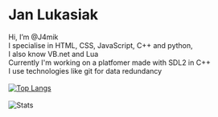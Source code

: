 <h1>Jan Lukasiak</h1>

Hi, I’m @J4mik <br>
I specialise in HTML, CSS, JavaScript, C++ and python, <br>
I also know VB.net and Lua <br>
Currently I'm working on a platfomer made with SDL2 in C++ <br>
I use technologies like git for data redundancy <br><br>
[![Top Langs](https://github-readme-stats-git-masterrstaa-rickstaa.vercel.app/api/top-langs/?username=J4mik&theme=ayu-mirage&show_icons=true&count_private=true&layout=compact)](https://github.com/snej55/github-readme-stats) <br><br>
![Stats](https://github-readme-stats.vercel.app/api?username=J4mik&theme=ayu-mirage&show_icons=true&count_private=true&include_all_commits=true)

